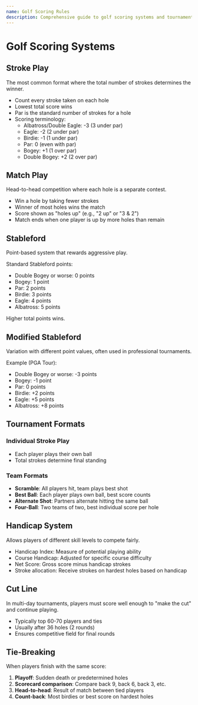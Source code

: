 ```yaml
---
name: Golf Scoring Rules
description: Comprehensive guide to golf scoring systems and tournament formats
---
```


# Golf Scoring Systems

## Stroke Play
The most common format where the total number of strokes determines the winner.

- Count every stroke taken on each hole
- Lowest total score wins
- Par is the standard number of strokes for a hole
- Scoring terminology:
  - Albatross/Double Eagle: -3 (3 under par)
  - Eagle: -2 (2 under par)
  - Birdie: -1 (1 under par)
  - Par: 0 (even with par)
  - Bogey: +1 (1 over par)
  - Double Bogey: +2 (2 over par)

## Match Play
Head-to-head competition where each hole is a separate contest.

- Win a hole by taking fewer strokes
- Winner of most holes wins the match
- Score shown as "holes up" (e.g., "2 up" or "3 & 2")
- Match ends when one player is up by more holes than remain

## Stableford
Point-based system that rewards aggressive play.

Standard Stableford points:
- Double Bogey or worse: 0 points
- Bogey: 1 point
- Par: 2 points
- Birdie: 3 points
- Eagle: 4 points
- Albatross: 5 points

Higher total points wins.

## Modified Stableford
Variation with different point values, often used in professional tournaments.

Example (PGA Tour):
- Double Bogey or worse: -3 points
- Bogey: -1 point
- Par: 0 points
- Birdie: +2 points
- Eagle: +5 points
- Albatross: +8 points

## Tournament Formats

### Individual Stroke Play
- Each player plays their own ball
- Total strokes determine final standing

### Team Formats
- **Scramble**: All players hit, team plays best shot
- **Best Ball**: Each player plays own ball, best score counts
- **Alternate Shot**: Partners alternate hitting the same ball
- **Four-Ball**: Two teams of two, best individual score per hole

## Handicap System
Allows players of different skill levels to compete fairly.

- Handicap Index: Measure of potential playing ability
- Course Handicap: Adjusted for specific course difficulty
- Net Score: Gross score minus handicap strokes
- Stroke allocation: Receive strokes on hardest holes based on handicap

## Cut Line
In multi-day tournaments, players must score well enough to "make the cut" and continue playing.

- Typically top 60-70 players and ties
- Usually after 36 holes (2 rounds)
- Ensures competitive field for final rounds

## Tie-Breaking
When players finish with the same score:

1. **Playoff**: Sudden death or predetermined holes
2. **Scorecard comparison**: Compare back 9, back 6, back 3, etc.
3. **Head-to-head**: Result of match between tied players
4. **Count-back**: Most birdies or best score on hardest holes
